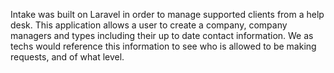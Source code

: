 Intake was built on Laravel in order to manage supported clients from a help desk. This application allows a user to create a company, company managers and types including their up to date contact information. We as techs would reference this information to see who is allowed to be making requests, and of what level.
